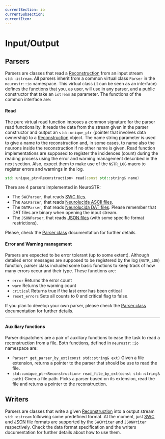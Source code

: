 ```yaml
---
currentSection: io
currentSubsection:
currentItem:
---
```

# Input/Output

<a id="parsers"></a>

## Parsers

Parsers are classes that read a [Reconstruction] from an input stream `std::istream`. All parsers inherit from a common virtual class `Parser` in the `neurostr::io` namespace. This virtual class (it can be seen as an interface) defines the functions that you, as user, will use in any parser, and a public constructor that take an `istream` as parameter. The functions of the common interface are:

#### Read

The pure virtual read function imposes a common signature for the parser read functionality. It reads the data from the stream given in the parser constructor and output an `std::unique_ptr` (pointer that involves data ownership) to a [Reconstruction] object. The name string parameter is used to give a name to the reconstruction and, in some cases, to name also the neurons inside the reconstruction if no other name is given. Read function implementations are supposed to register the incidences (count) during the reading process using the error and warning management described in the next section. Also, expect them to make use of the `NSTR_LOG` macro to register errors and warnings in the log.

```cpp
std::unique_ptr<Reconstruction> read(const std::string& name)
```

There are 4 parsers implemented in NeuroSTR:

- The `SWCParser`, that reads [SWC files](io/format.html#SWC).
- The `ASCParser`, that reads [Neurolucida ASCII files](io/format.html#ASC).
- The `DATParser`, that reads [Neurolucida DAT files](io/format.html#DAT). Please remember that DAT files are binary when opening the input stream.
- The `JSONParser`, that reads [JSON files](io/format.html#JSON) (with some specific format restrictions).

Please, check the [Parser class](#) documentation for further details.

#### Error and Warning management

Parsers are expected to be error tolerant (up to some extent). Although detailed error messages are supposed to be registered by the log (`NSTR_LOG`) function, parser class included some basic functions to keep track of how many errors occur and their type. These functions are:

- `error` Returns the error count
- `warn` Returns the warning count
- `critical` Returns true if the last error has been critical
- `reset_errors` Sets all counts to 0 and critical flag to false.

If you plan to develop your own parser, please check the [Parser class](#) documentation for further details.

---

#### Auxiliary functions

Parser dispatchers are a pair of auxiliary functions to ease the task to read a reconstruction from a file. Both functions, defined in `neurostr::io` namespace are:

-   `Parser* get_parser_by_ext(const std::string& ext)` Given a file extension, returns a pointer to the parser that should be use to read the file.
-   `std::unique_ptr<Reconstruction> read_file_by_ext(const std::string& path)` Given a file path. Picks a parser based on its extension, read the file and returns a pointer to the reconstruction.

<a id="writers"></a>

## Writers

Parsers are classes that write a given [Reconstruction] into a output stream `std::ostream` following some predefined format. At the moment, just [SWC](io/format.html#SWC) and [JSON](io/format.html#JSON) file formats are supported by the `SWCWriter` and `JSONWriter` respectively. Check the data format specification and the writers documentation for further details about how to use them.

[Reconstruction]: data_model.html#reconstruction
[Contour]: data_model.html#contour
[Neuron]: data_model.html#neuron
[Neurite]: data_model.html#neurite
[Branch]: data_model.html#branch
[Node]: data_model.html#node

